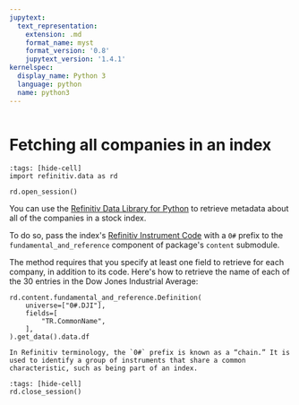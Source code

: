 ```yaml
---
jupytext:
  text_representation:
    extension: .md
    format_name: myst
    format_version: '0.8'
    jupytext_version: '1.4.1'
kernelspec:
  display_name: Python 3
  language: python
  name: python3
---
```

```{include} _templates/nav.html
```

# Fetching all companies in an index

```{code-cell}
:tags: [hide-cell]
import refinitiv.data as rd

rd.open_session()
```

You can use the [Refinitiv Data Library for Python](https://pypi.org/project/refinitiv-data/) to retrieve metadata about all of the companies in a stock index.

To do so, pass the index's [Refinitiv Instrument Code](https://en.wikipedia.org/wiki/Refinitiv_Identification_Code) with a `0#` prefix to the `fundamental_and_reference` component of package's `content` submodule.

The method requires that you specify at least one field to retrieve for each company, in addition to its code. Here's how to retrieve the name of each of the 30 entries in the Dow Jones Industrial Average:


```{code-cell}
rd.content.fundamental_and_reference.Definition(
    universe=["0#.DJI"],
    fields=[
        "TR.CommonName",
    ],
).get_data().data.df
```

```{note}
In Refinitiv terminology, the `0#` prefix is known as a “chain.” It is used to identify a group of instruments that share a common characteristic, such as being part of an index.
```

```{code-cell}
:tags: [hide-cell]
rd.close_session()
```
